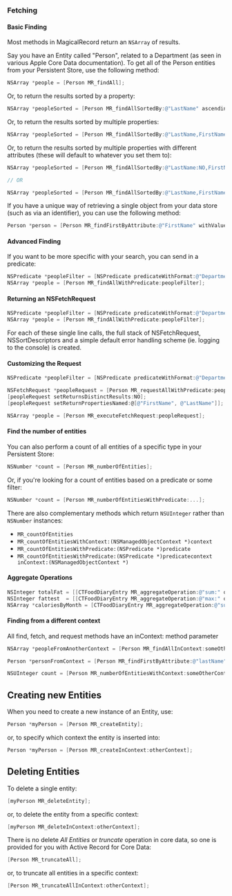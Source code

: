 ### Fetching

#### Basic Finding

Most methods in MagicalRecord return an `NSArray` of results.

Say you have an Entity called "Person", related to a Department (as seen in various Apple Core Data documentation). To get all of the Person entities from your Persistent Store, use the following method:

```objective-c
NSArray *people = [Person MR_findAll];
```

Or, to return the results sorted by a property:

```objective-c
NSArray *peopleSorted = [Person MR_findAllSortedBy:@"LastName" ascending:YES];
```

Or, to return the results sorted by multiple properties:

```objective-c
NSArray *peopleSorted = [Person MR_findAllSortedBy:@"LastName,FirstName" ascending:YES];
```

Or, to return the results sorted by multiple properties with different attributes (these will default to whatever you set them to):

```objective-c
NSArray *peopleSorted = [Person MR_findAllSortedBy:@"LastName:NO,FirstName" ascending:YES];

// OR

NSArray *peopleSorted = [Person MR_findAllSortedBy:@"LastName,FirstName:YES" ascending:NO];
```

If you have a unique way of retrieving a single object from your data store (such as via an identifier), you can use the following method:

```objective-c
Person *person = [Person MR_findFirstByAttribute:@"FirstName" withValue:@"Forrest"];
```

#### Advanced Finding

If you want to be more specific with your search, you can send in a predicate:

```objective-c
NSPredicate *peopleFilter = [NSPredicate predicateWithFormat:@"Department IN %@", @[dept1, dept2]];
NSArray *people = [Person MR_findAllWithPredicate:peopleFilter];
```

#### Returning an NSFetchRequest

```objective-c
NSPredicate *peopleFilter = [NSPredicate predicateWithFormat:@"Department IN %@", departments];
NSArray *people = [Person MR_findAllWithPredicate:peopleFilter];
```

For each of these single line calls, the full stack of NSFetchRequest, NSSortDescriptors and a simple default error handling scheme (ie. logging to the console) is created.

#### Customizing the Request

```objective-c
NSPredicate *peopleFilter = [NSPredicate predicateWithFormat:@"Department IN %@", departments];

NSFetchRequest *peopleRequest = [Person MR_requestAllWithPredicate:peopleFilter];
[peopleRequest setReturnsDistinctResults:NO];
[peopleRequest setReturnPropertiesNamed:@[@"FirstName", @"LastName"]];

NSArray *people = [Person MR_executeFetchRequest:peopleRequest];
```

#### Find the number of entities

You can also perform a count of all entities of a specific type in your Persistent Store:

```objective-c
NSNumber *count = [Person MR_numberOfEntities];
```

Or, if you're looking for a count of entities based on a predicate or some filter:

```objective-c
NSNumber *count = [Person MR_numberOfEntitiesWithPredicate:...];
```

There are also complementary methods which return `NSUInteger` rather than `NSNumber` instances:

* `MR_countOfEntities`
* `MR_countOfEntitiesWithContext:(NSManagedObjectContext *)context`
* `MR_countOfEntitiesWithPredicate:(NSPredicate *)predicate`
* `MR_countOfEntitiesWithPredicate:(NSPredicate *)predicatecontext inContext:(NSManagedObjectContext *)`

#### Aggregate Operations

```objective-c
NSInteger totalFat = [[CTFoodDiaryEntry MR_aggregateOperation:@"sum:" onAttribute:@"fatCalories" withPredicate:predicate] integerValue];
NSInteger fattest  = [[CTFoodDiaryEntry MR_aggregateOperation:@"max:" onAttribute:@"fatCalories" withPredicate:predicate] integerValue];
NSArray *caloriesByMonth = [CTFoodDiaryEntry MR_aggregateOperation:@"sum:" onAttribute:@"fatCalories" withPredicate:predicate groupBy:@"month"];
```

#### Finding from a different context

All find, fetch, and request methods have an inContext: method parameter

```objective-c
NSArray *peopleFromAnotherContext = [Person MR_findAllInContext:someOtherContext];

Person *personFromContext = [Person MR_findFirstByAttribute:@"lastName" withValue:@"Gump" inContext:someOtherContext];

NSUInteger count = [Person MR_numberOfEntitiesWithContext:someOtherContext];
```

## Creating new Entities

When you need to create a new instance of an Entity, use:

```objective-c
Person *myPerson = [Person MR_createEntity];
```

or, to specify which context the entity is inserted into:

```objective-c
Person *myPerson = [Person MR_createInContext:otherContext];
```

## Deleting Entities

To delete a single entity:

```objective-c
[myPerson MR_deleteEntity];
```

or, to delete the entity from a specific context:

```objective-c
[myPerson MR_deleteInContext:otherContext];
```

There is no delete *All Entities* or *truncate* operation in core data, so one is provided for you with Active Record for Core Data:

```objective-c
[Person MR_truncateAll];
```

or, to truncate all entities in a specific context:

```objective-c
[Person MR_truncateAllInContext:otherContext];
```
